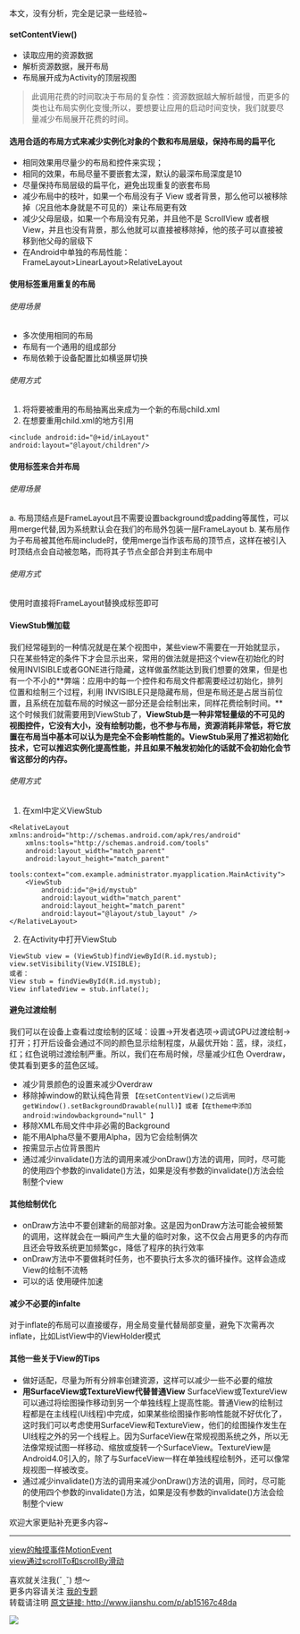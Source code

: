 本文，没有分析，完全是记录一些经验~

#### setContentView()
* 读取应用的资源数据
* 解析资源数据，展开布局
* 布局展开成为Activity的顶层视图

> 此调用花费的时间取决于布局的复杂性：资源数据越大解析越慢，而更多的类也让布局实例化变慢;所以，要想要让应用的启动时间变快，我们就要尽量减少布局展开花费的时间。


#### 选用合适的布局方式来减少实例化对象的个数和布局层级，保持布局的扁平化
* 相同效果用尽量少的布局和控件来实现；
* 相同的效果，布局尽量不要嵌套太深，默认的最深布局深度是10
* 尽量保持布局层级的扁平化，避免出现重复的嵌套布局
* 减少布局中的枝叶，如果一个布局没有子 View 或者背景，那么他可以被移除掉（况且他本身就是不可见的）来让布局更有效
* 减少父母层级，如果一个布局没有兄弟，并且他不是 ScrollView 或者根 View，并且也没有背景，那么他就可以直接被移除掉，他的孩子可以直接被移到他父母的层级下
* 在Android中单独的布局性能： FrameLayout>LinearLayout>RelativeLayout

#### 使用<include>标签重用重复的布局
###### 使用场景
* 多次使用相同的布局
* 布局有一个通用的组成部分
* 布局依赖于设备配置比如横竖屏切换

###### 使用方式
1. 将将要被重用的布局抽离出来成为一个新的布局child.xml
2. 在想要重用child.xml的地方引用
```
<include android:id="@+id/inLayout"
android:layout="@layout/children"/>
```

#### 使用<merge/>标签来合并布局
###### 使用场景
a. 布局顶结点是FrameLayout且不需要设置background或padding等属性，可以用merge代替,因为系统默认会在我们的布局外包装一层FrameLayout
b. 某布局作为子布局被其他布局include时，使用merge当作该布局的顶节点，这样在被引入时顶结点会自动被忽略，而将其子节点全部合并到主布局中

###### 使用方式
使用时直接将FrameLayout替换成<merge>标签即可

#### ViewStub懒加载
我们经常碰到的一种情况就是在某个视图中，某些view不需要在一开始就显示，只在某些特定的条件下才会显示出来，常用的做法就是把这个view在初始化的时候用INVISIBLE或者GONE进行隐藏，这样做虽然能达到我们想要的效果，但是也有一个不小的**弊端：应用中的每一个控件和布局文件都需要经过初始化，排列位置和绘制三个过程，利用 INVISIBLE只是隐藏布局，但是布局还是占居当前位置，且系统在加载布局的时候这一部分还是会绘制出来，同样花费绘制时间。**这个时候我们就需要用到ViewStub了，**ViewStub是一种非常轻量级的不可见的视图控件，它没有大小，没有绘制功能，也不参与布局，资源消耗非常低，将它放置在布局当中基本可以认为是完全不会影响性能的。ViewStub采用了推迟初始化技术，它可以推迟实例化提高性能，并且如果不触发初始化的话就不会初始化会节省这部分的内存。**
###### 使用方式
1. 在xml中定义ViewStub
```
<RelativeLayout xmlns:android="http://schemas.android.com/apk/res/android"
    xmlns:tools="http://schemas.android.com/tools"
    android:layout_width="match_parent"
    android:layout_height="match_parent"
    tools:context="com.example.administrator.myapplication.MainActivity">
    <ViewStub
        android:id="@+id/mystub"
        android:layout_width="match_parent"
        android:layout_height="match_parent"
        android:layout="@layout/stub_layout" />
</RelativeLayout>
```

2. 在Activity中打开ViewStub
```
ViewStub view = (ViewStub)findViewById(R.id.mystub);
view.setVisibility(View.VISIBLE);
或者：
View stub = findViewById(R.id.mystub);
View inflatedView = stub.inflate();
```

#### 避免过渡绘制
我们可以在设备上查看过度绘制的区域：设置->开发者选项->调试GPU过渡绘制->打开；打开后设备会通过不同的颜色显示绘制程度，从最优开始：蓝，绿，淡红，红；红色说明过渡绘制严重。所以，我们在布局时候，尽量减少红色 Overdraw，使其看到更多的蓝色区域。
* 减少背景颜色的设置来减少Overdraw
* 移除掉window的默认纯色背景
`【在setContentView()之后调用getWindow().setBackgroundDrawable(null)】或者【在theme中添加 android:windowbackground="null" 】`
* 移除XML布局文件中非必需的Background
* 能不用Alpha尽量不要用Alpha，因为它会绘制俩次
* 按需显示占位背景图片
* 通过减少invalidate()方法的调用来减少onDraw()方法的调用，同时，尽可能的使用四个参数的invalidate()方法，如果是没有参数的invalidate()方法会绘制整个view

#### 其他绘制优化
* onDraw方法中不要创建新的局部对象。这是因为onDraw方法可能会被频繁的调用，这样就会在一瞬间产生大量的临时对象，这不仅会占用更多的内存而且还会导致系统更加频繁gc，降低了程序的执行效率
* onDraw方法中不要做耗时任务，也不要执行太多次的循环操作。这样会造成View的绘制不流畅
* 可以的话 使用硬件加速

#### 减少不必要的infalte
对于inflate的布局可以直接缓存，用全局变量代替局部变量，避免下次需再次inflate，比如ListView中的ViewHolder模式

#### 其他一些关于View的Tips
* 做好适配，尽量为所有分辨率创建资源，这样可以减少一些不必要的缩放
* **用SurfaceView或TextureView代替普通View**
SurfaceView或TextureView可以通过将绘图操作移动到另一个单独线程上提高性能。普通View的绘制过程都是在主线程(UI线程)中完成，如果某些绘图操作影响性能就不好优化了，这时我们可以考虑使用SurfaceView和TextureView，他们的绘图操作发生在UI线程之外的另一个线程上。因为SurfaceView在常规视图系统之外，所以无法像常规试图一样移动、缩放或旋转一个SurfaceView。TextureView是Android4.0引入的，除了与SurfaceView一样在单独线程绘制外，还可以像常规视图一样被改变。
* 通过减少invalidate()方法的调用来减少onDraw()方法的调用，同时，尽可能的使用四个参数的invalidate()方法，如果是没有参数的invalidate()方法会绘制整个view


欢迎大家更贴补充更多内容~
 
---
[view的触摸事件MotionEvent](http://www.jianshu.com/p/48c3323f334f)   
[view通过scrollTo和scrollBy滑动](http://www.jianshu.com/p/2b48551d5319)

喜欢就关注我(ˇˍˇ) 想～    
更多内容请关注 [ 我的专题 ](http://www.jianshu.com/collection/bcc2c1ba8378)   
转载请注明 [ 原文链接: ](http://www.jianshu.com/users/c1b4a5542220/latest_articles)
http://www.jianshu.com/p/ab15167c48da

![](http://upload-images.jianshu.io/upload_images/1479978-0ff1a43230b41689.jpg?imageMogr2/auto-orient/strip%7CimageView2/2/w/1240)
